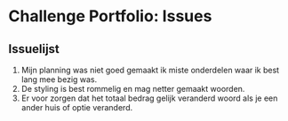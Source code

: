 # Challenge Portfolio: Issues

## Issuelijst

1. Mijn planning was niet goed gemaakt ik miste onderdelen waar ik best lang mee bezig was.
2. De styling is best rommelig en mag netter gemaakt woorden.
3. Er voor zorgen dat het totaal bedrag gelijk veranderd woord als je een ander huis of optie veranderd.